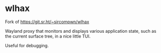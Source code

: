 # wlhax

Fork of https://git.sr.ht/~sircompwn/wlhax

Wayland proxy that monitors and displays various application state, such as the current surface tree, in a nice little TUI.

Useful for debugging.
